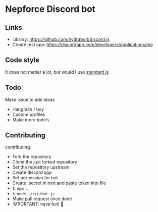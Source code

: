# Nepforce Discord bot

## Links
- Library: https://github.com/hydrabolt/discord.js
- Create test app: https://discordapp.com/developers/applications/me

## Code style
It does not matter a lot, but would I use [standard.js](https://standardjs.com/)

## Todo
Make issue to add ideas
- Hangman / boy
- Custom profiles
- Make more todo's

## Contributing
contributing.
- Fork the repository
- Clone the just forked repository
- Set the repository upstream
- Create discord app
- Set permission for bot
- Create .secret in root and paste token into file
- ```$ npm i```
- ```$ node ./src/bot.js```
- Make pull request once done
- IMPORTANT: have fun! :rocket:

